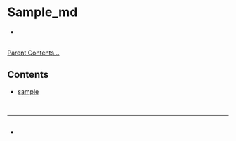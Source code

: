 # Sample_md

-   


<link rel="stylesheet" href="../../assets/stylesheets/my_style.css">

<br>[Parent Contents...](../../README.md/#til-today-i-learned)

## Contents
- [sample](#sample)

<br>

-----

## 
-